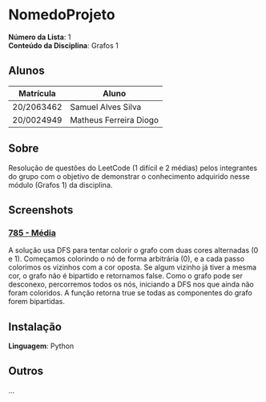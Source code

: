 # NomedoProjeto

**Número da Lista**: 1<br>
**Conteúdo da Disciplina**: Grafos 1<br>

## Alunos
|Matrícula | Aluno |
| -- | -- |
| 20/2063462 |  Samuel Alves Silva |
| 20/0024949  |  Matheus Ferreira Diogo |

## Sobre 
Resolução de questões do LeetCode (1 difícil e 2 médias) pelos integrantes do grupo com o objetivo de demonstrar o conhecimento adquirido nesse módulo (Grafos 1) da disciplina. 

## Screenshots
### [785 - Média](https://leetcode.com/problems/is-graph-bipartite/)
A solução usa DFS para tentar colorir o grafo com duas cores alternadas (0 e 1). Começamos colorindo o nó de forma arbitrária (0), e a cada passo colorimos os vizinhos com a cor oposta. Se algum vizinho já tiver a mesma cor, o grafo não é bipartido e retornamos false. Como o grafo pode ser desconexo, percorremos todos os nós, iniciando a DFS nos que ainda não foram coloridos. A função retorna true se todas as componentes do grafo forem bipartidas.

## Instalação 
**Linguagem**: Python<br>

## Outros 
...
